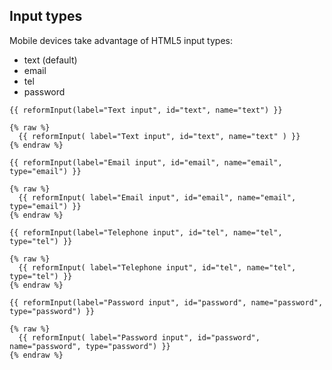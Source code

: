 ## Input types

Mobile devices take advantage of HTML5 input types:
* text (default)
* email
* tel
* password

```example
{{ reformInput(label="Text input", id="text", name="text") }}
```

```nunjucks
{% raw %}
  {{ reformInput( label="Text input", id="text", name="text" ) }}
{% endraw %}
```

```example
{{ reformInput(label="Email input", id="email", name="email", type="email") }}
```

```nunjucks
{% raw %}
  {{ reformInput( label="Email input", id="email", name="email", type="email") }}
{% endraw %}
```

```example
{{ reformInput(label="Telephone input", id="tel", name="tel", type="tel") }}
```

```nunjucks
{% raw %}
  {{ reformInput( label="Telephone input", id="tel", name="tel", type="tel") }}
{% endraw %}
```

```example
{{ reformInput(label="Password input", id="password", name="password", type="password") }}
```

```nunjucks
{% raw %}
  {{ reformInput( label="Password input", id="password", name="password", type="password") }}
{% endraw %}
```
